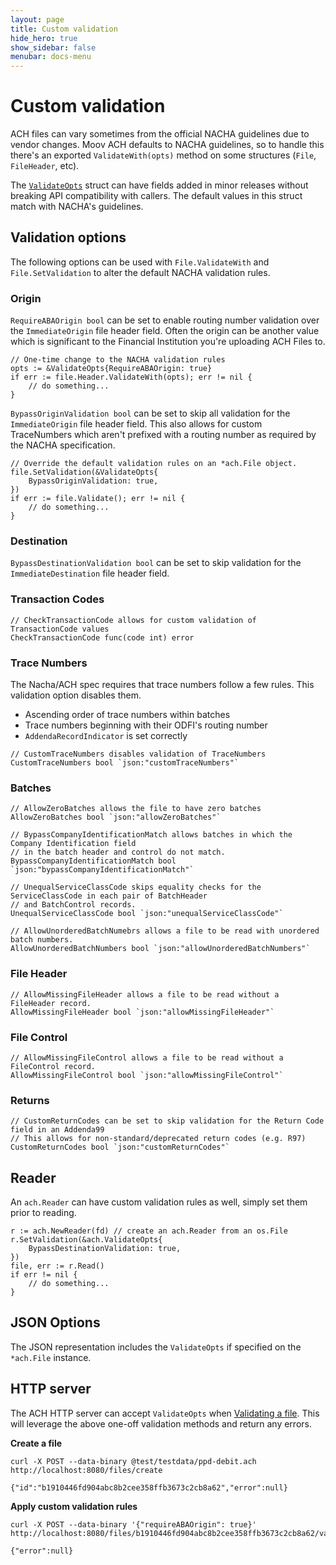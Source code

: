 ```yaml
---
layout: page
title: Custom validation
hide_hero: true
show_sidebar: false
menubar: docs-menu
---
```


# Custom validation

ACH files can vary sometimes from the official NACHA guidelines due to vendor changes. Moov ACH defaults to NACHA guidelines, so to handle this there's an exported `ValidateWith(opts)` method on some structures (`File`, `FileHeader`, etc).

The [`ValidateOpts`](https://godoc.org/github.com/moov-io/ach#ValidateOpts) struct can have fields added in minor releases without breaking API compatibility with callers. The default values in this struct match with NACHA's guidelines.

## Validation options

The following options can be used with `File.ValidateWith` and `File.SetValidation` to alter the default NACHA validation rules.

### Origin

`RequireABAOrigin bool` can be set to enable routing number validation over the `ImmediateOrigin` file header field. Often the origin can be another value which is significant to the Financial Institution you're uploading ACH Files to.

```
// One-time change to the NACHA validation rules
opts := &ValidateOpts{RequireABAOrigin: true}
if err := file.Header.ValidateWith(opts); err != nil {
    // do something...
}
```

`BypassOriginValidation bool` can be set to skip all validation for the `ImmediateOrigin` file header field. This also allows for custom TraceNumbers which aren't prefixed with a routing number as required by the NACHA specification.

```
// Override the default validation rules on an *ach.File object.
file.SetValidation(&ValidateOpts{
    BypassOriginValidation: true,
})
if err := file.Validate(); err != nil {
    // do something...
}
```

### Destination

`BypassDestinationValidation bool` can be set to skip validation for the `ImmediateDestination` file header field.

### Transaction Codes

```
// CheckTransactionCode allows for custom validation of TransactionCode values
CheckTransactionCode func(code int) error
```

### Trace Numbers

The Nacha/ACH spec requires that trace numbers follow a few rules. This validation option disables them.

- Ascending order of trace numbers within batches
- Trace numbers beginning with their ODFI's routing number
- `AddendaRecordIndicator` is set correctly

```
// CustomTraceNumbers disables validation of TraceNumbers
CustomTraceNumbers bool `json:"customTraceNumbers"`
```

### Batches

```
// AllowZeroBatches allows the file to have zero batches
AllowZeroBatches bool `json:"allowZeroBatches"`

// BypassCompanyIdentificationMatch allows batches in which the Company Identification field
// in the batch header and control do not match.
BypassCompanyIdentificationMatch bool `json:"bypassCompanyIdentificationMatch"`

// UnequalServiceClassCode skips equality checks for the ServiceClassCode in each pair of BatchHeader
// and BatchControl records.
UnequalServiceClassCode bool `json:"unequalServiceClassCode"`

// AllowUnorderedBatchNumebrs allows a file to be read with unordered batch numbers.
AllowUnorderedBatchNumbers bool `json:"allowUnorderedBatchNumbers"`
```

### File Header

```
// AllowMissingFileHeader allows a file to be read without a FileHeader record.
AllowMissingFileHeader bool `json:"allowMissingFileHeader"`
```

### File Control

```
// AllowMissingFileControl allows a file to be read without a FileControl record.
AllowMissingFileControl bool `json:"allowMissingFileControl"`
```

### Returns

```
// CustomReturnCodes can be set to skip validation for the Return Code field in an Addenda99
// This allows for non-standard/deprecated return codes (e.g. R97)
CustomReturnCodes bool `json:"customReturnCodes"`
```

## Reader

An `ach.Reader` can have custom validation rules as well, simply set them prior to reading.

```
r := ach.NewReader(fd) // create an ach.Reader from an os.File
r.SetValidation(&ach.ValidateOpts{
    BypassDestinationValidation: true,
})
file, err := r.Read()
if err != nil {
    // do something...
}
```

## JSON Options

The JSON representation includes the `ValidateOpts` if specified on the `*ach.File` instance.

## HTTP server

The ACH HTTP server can accept `ValidateOpts` when [Validating a file](https://moov-io.github.io/ach/api/#get-/files/{fileID}/validate). This will leverage the above one-off validation methods and return any errors.

**Create a file**
```
curl -X POST --data-binary @test/testdata/ppd-debit.ach http://localhost:8080/files/create
```
```
{"id":"b1910446fd904abc8b2cee358ffb3673c2cb8a62","error":null}
```

**Apply custom validation rules**

```
curl -X POST --data-binary '{"requireABAOrigin": true}' http://localhost:8080/files/b1910446fd904abc8b2cee358ffb3673c2cb8a62/validate
```
```
{"error":null}
```
